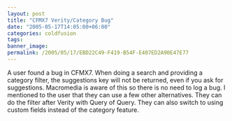 ```yaml
---
layout: post
title: "CFMX7 Verity/Category Bug"
date: "2005-05-17T14:05:00+06:00"
categories: coldfusion 
tags: 
banner_image: 
permalink: /2005/05/17/EBD22C49-F419-B54F-E407ED2A90E47E77
---
```


A user found a bug in CFMX7. When doing a search and providing a category filter, the suggestions key will not be returned, even if you ask for suggestions. Macromedia is aware of this so there is no need to log a bug. I mentioned to the user that they can use a few other alternatives. They can do the filter after Verity with Query of Query. They can also switch to using custom fields instead of the category feature.